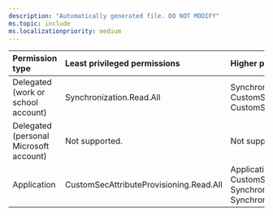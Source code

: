 ```yaml
---
description: "Automatically generated file. DO NOT MODIFY"
ms.topic: include
ms.localizationpriority: medium
---
```


|Permission type|Least privileged permissions|Higher privileged permissions|
|:---|:---|:---|
|Delegated (work or school account)|Synchronization.Read.All|Synchronization.ReadWrite.All, CustomSecAttributeProvisioning.Read.All, CustomSecAttributeProvisioning.ReadWrite.All|
|Delegated (personal Microsoft account)|Not supported.|Not supported.|
|Application|CustomSecAttributeProvisioning.Read.All|Application.ReadWrite.OwnedBy, CustomSecAttributeProvisioning.ReadWrite.All, Synchronization.Read.All, Synchronization.ReadWrite.All|

